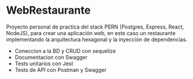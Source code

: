 ﻿# WebRestaurante
Proyecto personal de practica del stack PERN (Postgres, Express, React, NodeJS), para crear una aplicación web, en este caso un restaurante implementando la arquitectura hexagonal y la inyección de dependencias. 
- Coneccion a la BD y CRUD con sequelize
- Documentacion con Swagger
- Tests unitarios con Jest
- Tests de API con Postman y Swagger

